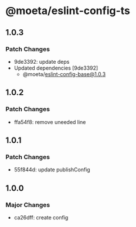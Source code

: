# @moeta/eslint-config-ts

## 1.0.3

### Patch Changes

- 9de3392: update deps
- Updated dependencies [9de3392]
  - @moeta/eslint-config-base@1.0.3

## 1.0.2

### Patch Changes

- ffa54f8: remove uneeded line

## 1.0.1

### Patch Changes

- 55f844d: update publishConfig

## 1.0.0

### Major Changes

- ca26dff: create config
